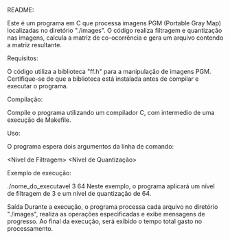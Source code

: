 
README:

Este é um programa em C que processa imagens PGM (Portable Gray Map) localizadas no diretório "./images". O código realiza filtragem e quantização nas imagens, calcula a matriz de co-ocorrência e gera um arquivo contendo a matriz resultante.

Requisitos:

O código utiliza a biblioteca "ff.h" para a manipulação de imagens PGM. Certifique-se de que a biblioteca está instalada antes de compilar e executar o programa.

Compilação:

Compile o programa utilizando um compilador C, com intermedio de uma execução de Makefile.

Uso:

O programa espera dois argumentos da linha de comando:

<Nível de Filtragem>
<Nível de Quantização>

Exemplo de execução:

./nome_do_executavel 3 64
Neste exemplo, o programa aplicará um nível de filtragem de 3 e um nível de quantização de 64.

Saída
Durante a execução, o programa processa cada arquivo no diretório "./images", realiza as operações especificadas e exibe mensagens de progresso. Ao final da execução, será exibido o tempo total gasto no processamento.
